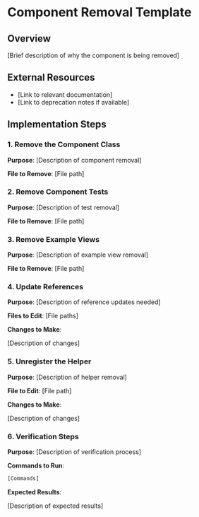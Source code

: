 # Component Removal Template

## Overview

[Brief description of why the component is being removed]

## External Resources

- [Link to relevant documentation]
- [Link to deprecation notes if available]

## Implementation Steps

### 1. Remove the Component Class

**Purpose**: [Description of component removal]

**File to Remove**: [File path]

### 2. Remove Component Tests

**Purpose**: [Description of test removal]

**File to Remove**: [File path]

### 3. Remove Example Views

**Purpose**: [Description of example view removal]

**File to Remove**: [File path]

### 4. Update References

**Purpose**: [Description of reference updates needed]

**Files to Edit**: [File paths]

**Changes to Make**:

[Description of changes]

### 5. Unregister the Helper

**Purpose**: [Description of helper removal]

**File to Edit**: [File path]

**Changes to Make**:

[Description of changes]

### 6. Verification Steps

**Purpose**: [Description of verification process]

**Commands to Run**:
```bash
[Commands]
```

**Expected Results**:

[Description of expected results]
